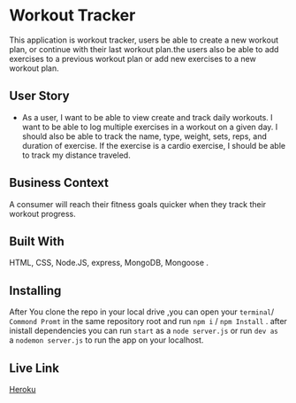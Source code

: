 # Workout Tracker

This application is workout tracker, users be able to create a new workout plan, or continue with their last workout plan.the users also be able to add exercises to a previous workout plan or add new exercises to a new workout plan.

## User Story

* As a user, I want to be able to view create and track daily workouts. I want to be able to log multiple exercises in a workout on a given day. I should also be able to track the name, type, weight, sets, reps, and duration of exercise. If the exercise is a cardio exercise, I should be able to track my distance traveled.

## Business Context

A consumer will reach their fitness goals quicker when they track their workout progress.

## Built With
HTML, CSS, Node.JS, express, MongoDB, Mongoose .


## Installing

After You clone the repo in your local drive ,you can open your  `terminal`/ `Commond Promt` in the same  repository root and run  `npm i` / `npm Install` . after inistall dependencies you can run `start` as a `node server.js` or run `dev as ` a `nodemon server.js` to run the app on your localhost.

## Live Link
 [Heroku](https://calm-hamlet-90119.herokuapp.com)   
